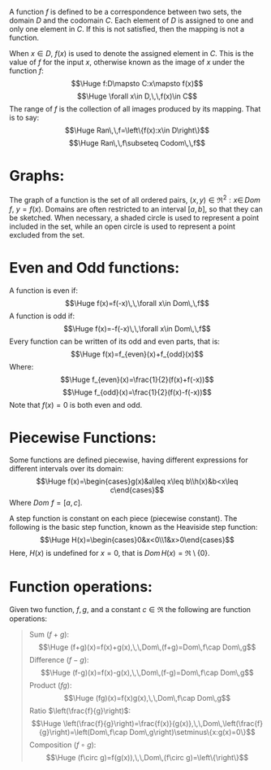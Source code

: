 A function $f$ is defined to be a correspondence between two sets, the domain $D$ and the codomain $C$. Each element of $D$ is assigned to one and only one element in $C$. If this is not satisfied, then the mapping is not a function.

When $x\in D$, $f(x)$ is used to denote the assigned element in $C$. This is the value of $f$ for the input $x$, otherwise known as the image of $x$ under the function $f$:
$$\Huge f:D\mapsto C:x\mapsto f(x)$$$$\Huge \forall x\in D,\,\,f(x)\in C$$
The range of $f$ is the collection of all images produced by its mapping. That is to say:
$$\Huge Ran\,\,f=\left\{f(x):x\in D\right\}$$
$$\Huge Ran\,\,f\subseteq Codom\,\,f$$

# Graphs:

The graph of a function is the set of all ordered pairs, $(x,y)\in\Re^2:x\in\,Dom\,\,f$, $y=f(x)$. Domains are often restricted to an interval $[a,b]$, so that they can be sketched. When necessary, a shaded circle is used to represent a point included in the set, while an open circle is used to represent a point excluded from the set.

# Even and Odd functions:

A function is even if:
$$\Huge f(x)=f(-x)\,\,\forall x\in Dom\,\,f$$
A function is odd if:
$$\Huge f(x)=-f(-x)\,\,\forall x\in Dom\,\,f$$
Every function can be written of its odd and even parts, that is:
$$\Huge f(x)=f_{even}(x)+f_{odd}(x)$$
Where:
$$\Huge f_{even}(x)=\frac{1}{2}(f(x)+f(-x))$$
$$\Huge f_{odd}(x)=\frac{1}{2}(f(x)-f(-x))$$
Note that $f(x)=0$ is both even and odd.

# Piecewise Functions:

Some functions are defined piecewise, having different expressions for different intervals over its domain:
$$\Huge f(x)=\begin{cases}g(x)&a\leq x\leq b\\h(x)&b<x\leq c\end{cases}$$
Where $Dom\,\,f=[a,c]$.

A step function is constant on each piece (piecewise constant). The following is the basic step function, known as the Heaviside step function:
$$\Huge H(x)=\begin{cases}0&x<0\\1&x>0\end{cases}$$
Here, $H(x)$ is undefined for $x=0$, that is $Dom\,H(x)=\Re\setminus \{0\}$.

# Function operations:

Given two function, $f,g$, and a constant $c\in\Re$ the following are function operations:
> Sum $(f+g)$:$$\Huge (f+g)(x)=f(x)+g(x),\,\,Dom\,(f+g)=Dom\,f\cap Dom\,g$$
> Difference $(f-g)$:$$\Huge (f-g)(x)=f(x)-g(x),\,\,Dom\,(f-g)=Dom\,f\cap Dom\,g$$
> Product $(fg)$:$$\Huge (fg)(x)=f(x)g(x),\,\,Dom\,f\cap Dom\,g$$
> Ratio $\left(\frac{f}{g}\right)$:$$\Huge \left(\frac{f}{g}\right)=\frac{f(x)}{g(x)},\,\,Dom\,\left(\frac{f}{g}\right)=\left(Dom\,f\cap Dom\,g\right)\setminus\{x:g(x)=0\}$$
> Composition $(f\circ g)$:$$\Huge (f\circ g)=f(g(x)),\,\,Dom\,(f\circ g)=\left\{\right\}$$


